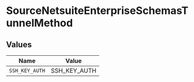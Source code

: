 # SourceNetsuiteEnterpriseSchemasTunnelMethod


## Values

| Name           | Value          |
| -------------- | -------------- |
| `SSH_KEY_AUTH` | SSH_KEY_AUTH   |